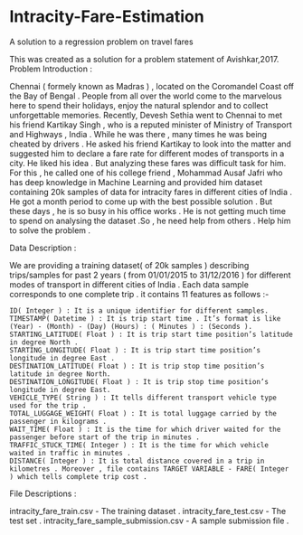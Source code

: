 # Intracity-Fare-Estimation
A solution to a regression problem on travel fares

This was created as a solution for a problem statement of Avishkar,2017.
Problem Introduction :

Chennai ( formely known as Madras ) , located on the Coromandel Coast off the Bay of Bengal . People from all over the world come to the marvelous here to spend their holidays, enjoy the natural splendor and to collect unforgettable memories. Recently, Devesh Sethia went to Chennai to met his friend Kartikay Singh , who is a reputed minister of Ministry of Transport and Highways , India . While he was there , many times he was being cheated by drivers . He asked his friend Kartikay to look into the matter and suggested him to declare a fare rate for different modes of transports in a city. He liked his idea . But analyzing these fares was difficult task for him. For this , he called one of his college friend , Mohammad Ausaf Jafri who has deep knowledge in Machine Learning and provided him dataset containing 20k samples of data for intracity fares in different cities of India . He got a month period to come up with the best possible solution . But these days , he is so busy in his office works . He is not getting much time to spend on analysing the dataset .So , he need help from others . Help him to solve the problem .

Data Description :

We are providing a training dataset( of 20k samples ) describing trips/samples for past 2 years ( from 01/01/2015 to 31/12/2016 ) for different modes of transport in different cities of India . Each data sample corresponds to one complete trip . it contains 11 features as follows :-

    ID( Integer ) : It is a unique identifier for different samples.
    TIMESTAMP( Datetime ) : It is trip start time . It’s format is like (Year) - (Month) - (Day) (Hours) : ( Minutes ) : (Seconds ).
    STARTING_LATITUDE( Float ) : It is trip start time position’s latitude in degree North .
    STARTING_LONGITUDE( Float ) : It is trip start time position’s longitude in degree East .
    DESTINATION_LATITUDE( Float ) : It is trip stop time position’s latitude in degree North.
    DESTINATION_LONGITUDE( Float ) : It is trip stop time position’s longitude in degree East.
    VEHICLE_TYPE( String ) : It tells different transport vehicle type used for the trip .
    TOTAL_LUGGAGE_WEIGHT( Float ) : It is total luggage carried by the passenger in kilograms .
    WAIT_TIME( Float ) : It is the time for which driver waited for the passenger before start of the trip in minutes .
    TRAFFIC_STUCK_TIME( Integer ) : It is the time for which vehicle waited in traffic in minutes .
    DISTANCE( Integer ) : It is total distance covered in a trip in kilometres . Moreover , file contains TARGET VARIABLE - FARE( Integer ) which tells complete trip cost .

File Descriptions :

intracity_fare_train.csv - The training dataset . intracity_fare_test.csv - The test set . intracity_fare_sample_submission.csv - A sample submission file .
